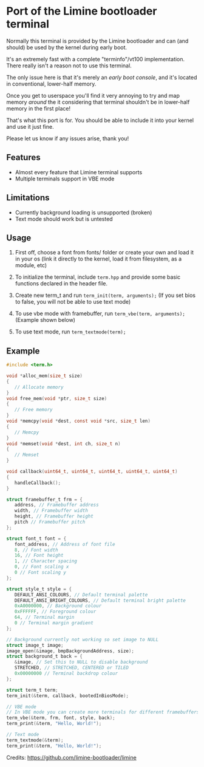 # Port of the Limine bootloader terminal

Normally this terminal is provided by the Limine bootloader and can (and should) be used by the kernel during early boot.

It's an extremely fast with a complete "terminfo"/vt100 implementation. There really isn't a reason not to use this terminal.

The only issue here is that it's merely an *early boot console*, and it's located in conventional, lower-half memory.

Once you get to userspace you'll find it very annoying to try and map memory *around* the it considering that terminal shouldn't be in lower-half memory in the first place!

That's what this port is for.
You should be able to include it into your kernel and use it just fine.

Please let us know if any issues arise, thank you!

## Features
* Almost every feature that Limine terminal supports
* Multiple terminals support in VBE mode

## Limitations
* Currently background loading is unsupported (broken)
* Text mode should work but is untested

## Usage

1. First off, choose a font from fonts/ folder or create your own and load it in your os (link it directly to the kernel, load it from filesystem, as a module, etc)

2. To initialize the terminal, include `term.hpp` and provide some basic functions declared in the header file.

3. Create new term_t and run `term_init(term, arguments);` (If you set bios to false, you will not be able to use text mode)

4. To use vbe mode with framebuffer, run `term_vbe(term, arguments);` (Example shown below)

5. To use text mode, run `term_textmode(term);`

## Example
```c
#include <term.h>

void *alloc_mem(size_t size)
{
   // Allocate memory
}
void free_mem(void *ptr, size_t size)
{
   // Free memory
}
void *memcpy(void *dest, const void *src, size_t len)
{
   // Memcpy
}
void *memset(void *dest, int ch, size_t n)
{
   // Memset
}

void callback(uint64_t, uint64_t, uint64_t, uint64_t, uint64_t)
{
   handleCallback();
}

struct framebuffer_t frm = {
   address, // Framebuffer address
   width, // Framebuffer width
   height, // Framebuffer height
   pitch // Framebuffer pitch
};

struct font_t font = {
   font_address, // Address of font file
   8, // Font width
   16, // Font height
   1, // Character spacing
   0, // Font scaling x
   0 // Font scaling y
};

struct style_t style = {
   DEFAULT_ANSI_COLOURS, // Default terminal palette
   DEFAULT_ANSI_BRIGHT_COLOURS, // Default terminal bright palette
   0xA0000000, // Background colour
   0xFFFFFF, // Foreground colour
   64, // Terminal margin
   0 // Terminal margin gradient
};

// Background currently not working so set image to NULL
struct image_t image;
image_open(&image, bmpBackgroundAddress, size);
struct background_t back = {
   &image, // Set this to NULL to disable background
   STRETCHED, // STRETCHED, CENTERED or TILED
   0x00000000 // Terminal backdrop colour
};

struct term_t term;
term_init(&term, callback, bootedInBiosMode);

// VBE mode
// In VBE mode you can create more terminals for different framebuffers
term_vbe(&term, frm, font, style, back);
term_print(&term, "Hello, World!");

// Text mode
term_textmode(&term);
term_print(&term, "Hello, World!");
```

Credits: https://github.com/limine-bootloader/limine